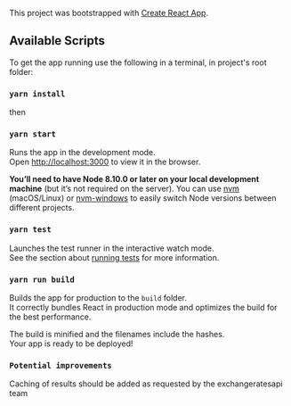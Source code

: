 This project was bootstrapped with [Create React App](https://github.com/facebook/create-react-app).


## Available Scripts

To get the app running use the following in a terminal, in project's root folder:

### `yarn install`

then

### `yarn start`

Runs the app in the development mode.<br>
Open [http://localhost:3000](http://localhost:3000) to view it in the browser.

**You’ll need to have Node 8.10.0 or later on your local development machine** (but it’s not required on the server). You can use [nvm](https://github.com/creationix/nvm#installation) (macOS/Linux) or [nvm-windows](https://github.com/coreybutler/nvm-windows#node-version-manager-nvm-for-windows) to easily switch Node versions between different projects.

### `yarn test`

Launches the test runner in the interactive watch mode.<br>
See the section about [running tests](https://facebook.github.io/create-react-app/docs/running-tests) for more information.

### `yarn run build`

Builds the app for production to the `build` folder.<br>
It correctly bundles React in production mode and optimizes the build for the best performance.

The build is minified and the filenames include the hashes.<br>
Your app is ready to be deployed!

### `Potential improvements`

Caching of results should be added as requested by the exchangeratesapi team

